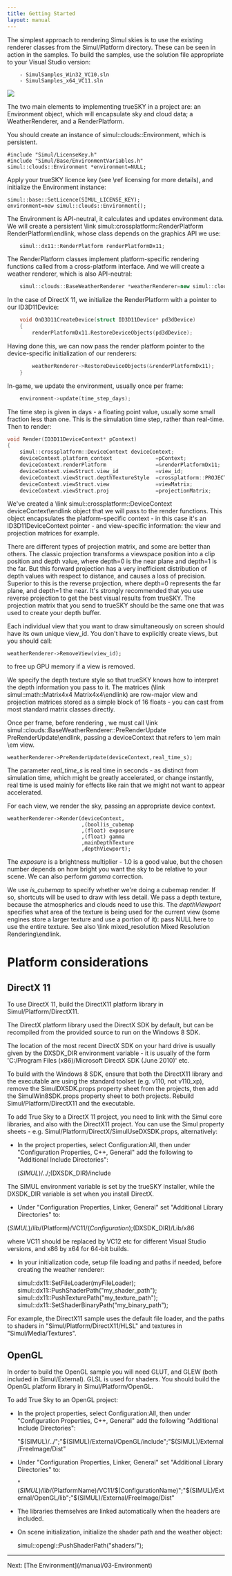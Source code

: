 ```yaml
---
title: Getting Started
layout: manual
---
```


The simplest approach to rendering Simul skies is to use the existing renderer classes from the Simul/Platform directory.
These can be seen in action in the samples. To build the samples, use the solution file appropriate to your Visual Studio version:
```
	- SimulSamples_Win32_VC10.sln
	- SimulSamples_x64_VC11.sln
```
<img src="/manual/images/SimulOverview.png" />

The two main elements to implementing trueSKY in a project are: an Environment object, which will encapsulate sky and cloud data;
 a WeatherRenderer, and a RenderPlatform.

You should create an instance of simul::clouds::Environment, which is persistent.
```
#include "Simul/LicenseKey.h"
#include "Simul/Base/EnvironmentVariables.h"
simul::clouds::Environment *environment=NULL;
```

Apply your trueSKY licence key (see \ref licensing for more details), and initialize the Environment instance:


	simul::base::SetLicence(SIMUL_LICENSE_KEY);
	environment=new simul::clouds::Environment();



The Environment is API-neutral, it calculates and updates environment data. We will create a persistent \link simul::crossplatform::RenderPlatform RenderPlatform\endlink,
whose class depends on the graphics API we use:


```cpp
	simul::dx11::RenderPlatform renderPlatformDx11;
```


The RenderPlatform classes implement platform-specific rendering functions called from a cross-platform interface.
And we will create a weather renderer, which is also API-neutral:

```cpp
	simul::clouds::BaseWeatherRenderer *weatherRenderer=new simul::clouds::BaseWeatherRenderer(environment);
```


In the case of
DirectX 11, we initialize the RenderPlatform with a pointer to our ID3D11Device:

```cpp
	void OnD3D11CreateDevice(struct ID3D11Device* pd3dDevice)
	{
		renderPlatformDx11.RestoreDeviceObjects(pd3dDevice);
```


Having done this, we can now pass the render platform pointer to the device-specific initialization of our renderers:

```cpp
		weatherRenderer->RestoreDeviceObjects(&renderPlatformDx11);
	}
```


In-game, we update the environment, usually once per frame:

```cpp
	environment->update(time_step_days);
```


The time step is given in days - a floating point value, usually some small fraction less than one.
This is the simulation time step, rather than real-time.
Then to render:

```cpp
void Render(ID3D11DeviceContext* pContext)
{
	simul::crossplatform::DeviceContext	deviceContext;
	deviceContext.platform_context				=pContext;
	deviceContext.renderPlatform				=&renderPlatformDx11;
	deviceContext.viewStruct.view_id			=view_id;
	deviceContext.viewStruct.depthTextureStyle	=crossplatform::PROJECTION;
	deviceContext.viewStruct.view				=viewMatrix;
	deviceContext.viewStruct.proj				=projectionMatrix;
```

We've created a \link simul::crossplatform::DeviceContext deviceContext\endlink object that we will pass to the render functions.
This object encapsulates the platform-specific context - in this case it's
an ID3D11DeviceContext pointer - and view-specific information: the view and projection matrices for example.

There are different types of projection matrix, and some are better than others. The classic projection transforms a viewspace position 
into a clip position and depth value, where depth=0 is the near plane and depth=1 is the far. But this forward projection has
a very inefficient distribution of depth values with respect to distance, and causes a loss of precision. Superior to this is the reverse
projection, where depth=0 represents the far plane, and depth=1 the near. It's strongly recommended that you use reverse projection to get the best
visual results from trueSKY. The projection matrix that you send to trueSKY should be the same one that was used to create your depth buffer.

Each individual view that you want to draw simultaneously on screen should have its own unique view_id.
You don't have to explicitly create views, but you should call:


	weatherRenderer->RemoveView(view_id);


to free up GPU memory if a view is removed.

We specify the depth texture style so that trueSKY knows how to interpret the
depth information you pass to it. The matrices (\link simul::math::Matrix4x4 Matrix4x4\endlink) are row-major view and projection matrices stored as a simple block of 16 floats - you can cast from most standard matrix classes directly.

Once per frame, before rendering , we must call \link simul::clouds::BaseWeatherRenderer::PreRenderUpdate PreRenderUpdate\endlink, passing
a deviceContext that refers to \em main \em view.

	weatherRenderer->PreRenderUpdate(deviceContext,real_time_s);

The parameter *real_time_s* is real time in seconds - as distinct from simulation time, which might be greatly accelerated, or change instantly, real time is used mainly for effects like rain that we might not want to appear accelerated. 

For each view, we render the sky, passing an appropriate device context.

	weatherRenderer->Render(deviceContext,
							,(bool)is_cubemap
							,(float) exposure
							,(float) gamma
							,mainDepthTexture
							,depthViewport);


The *exposure* is a brightness multiplier - 1.0 is a good value,
but the chosen number depends on how bright you want the sky to be relative to your scene. We can also perform *gamma* correction.

We use *is_cubemap* to specify whether we're doing a cubemap render. If so,
shortcuts will be used to draw with less detail. We pass a depth texture, because the atmospherics and clouds need to use this.
The *depthViewport* specifies what area of the texture is being used for the current view (some engines store a larger texture and use a portion of it): pass NULL here to use the entire texture.
See also \link mixed_resolution Mixed Resolution Rendering\endlink.


Platform considerations
=======================

DirectX 11
----------

To use DirectX 11, build the DirectX11 platform library in Simul/Platform/DirectX11.

The DirectX platform library used the DirectX SDK by default, but can be recompiled from the provided source to run on the Windows 8 SDK.

The location of the most recent DirectX SDK on your hard drive is usually given by the
DXSDK_DIR environment variable - it is usually of the form 'C:/Program Files (x86)/Microsoft DirectX SDK (June 2010)' etc.

To build with the Windows 8 SDK, ensure that both the DirectX11 library and the executable are using the standard toolset (e.g. v110, not v110_xp), remove the
SimulDXSDK.props property sheet from the projects, then add the SimulWin8SDK.props property sheet to both projects. Rebuild Simul/Platform/DirectX11 and the executable.

To add True Sky to a DirectX 11 project, you need to link with the Simul core libraries, and also with the DirectX11 project. You can use the Simul property
sheets - e.g. Simul/Platform/DirectX/SimulUseDXSDK.props, alternatively:

* In the project properties, select Configuration:All, then under "Configuration Properties, C++, General" add the following to "Additional Include Directories":

	$(SIMUL)/../;$(DXSDK_DIR)/include

The SIMUL environment variable is set by the trueSKY installer, while the DXSDK_DIR variable is set when you install DirectX.

* Under "Configuration Properties, Linker, General" set "Additional Library Directories" to:


$(SIMUL)/lib/$(Platform)/VC11/$(Configuration);$(DXSDK_DIR)/Lib/x86

where VC11 should be replaced by VC12 etc for different Visual Studio versions, and x86 by x64 for 64-bit builds.

* In your initialization code, setup file loading and paths if needed, before creating the weather renderer:

	simul::dx11::SetFileLoader(myFileLoader);
	simul::dx11::PushShaderPath("my_shader_path");
	simul::dx11::PushTexturePath("my_texture_path");
	simul::dx11::SetShaderBinaryPath("my_binary_path");

For example, the DirectX11 sample uses the default file loader, and the paths to shaders in "Simul/Platform/DirectX11/HLSL" and textures in "Simul/Media/Textures".

OpenGL
------

In order to build the OpenGL sample you will need GLUT, and GLEW (both included in Simul/External). GLSL is used for shaders.
You should build the OpenGL platform library in Simul/Platform/OpenGL.

To add True Sky to an OpenGL project:

* In the project properties, select Configuration:All, then under "Configuration Properties, C++, General" add the following "Additional Include Directories":


	"$(SIMUL)/../";"$(SIMUL)/External/OpenGL/include";"$(SIMUL)/External/FreeImage/Dist"


* Under "Configuration Properties, Linker, General" set "Additional Library Directories" to:


	"$(SIMUL)/lib/$(PlatformName)/VC11/$(ConfigurationName)";"$(SIMUL)/External/OpenGL/lib";"$(SIMUL)/External/FreeImage/Dist"

* The libraries themselves are linked automatically when the headers are included.

* On scene initialization, initialize the shader path and the weather object:


	simul::opengl::PushShaderPath("shaders/");


<hr size="1">
Next: [The Environment](/manual/03-Environment)
